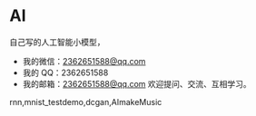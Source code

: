 # AI
自己写的人工智能小模型，

- 我的微信：2362651588@qq.com
- 我的 QQ：2362651588
- 我的邮箱：2362651588@qq.com
欢迎提问、交流、互相学习。

rnn,mnist_testdemo,dcgan,AImakeMusic
